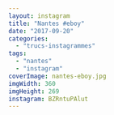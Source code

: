 ```yaml
---
layout: instagram
title: "Nantes #eboy"
date: "2017-09-20"
categories: 
  - "trucs-instagrammes"
tags: 
  - "nantes"
  - "instagram"
coverImage: nantes-eboy.jpg
imgWidth: 360
imgHeight: 269
instagram: BZRntuPAlut
---
```


